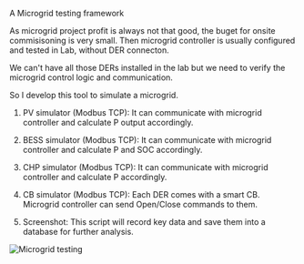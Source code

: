 A Microgrid testing framework

As microgrid project profit is always not that good, the buget for onsite commisisoning is very small. Then microgrid controller is usually configured and tested in Lab, without DER connecton.

We can't have all those DERs installed in the lab but we need to verify the microgrid control logic and communication.

So I develop this tool to simulate a microgrid.


1. PV simulator (Modbus TCP): It can communicate with microgrid controller and calculate P output accordingly.

2. BESS simulator (Modbus TCP): It can communicate with microgrid controller and calculate P and SOC accordingly.

3. CHP simulator (Modbus TCP): It can communicate with microgrid controller and calculate P accordingly.

4. CB simulator (Modbus TCP): Each DER comes with a smart CB. Microgrid controller can send Open/Close commands to them.

5. Screenshot: This script will record key data and save them into a database for further analysis.


![Microgrid testing](https://user-images.githubusercontent.com/29573181/229689515-9541e6fe-83bb-46e1-aa7b-a7e589bcf6fa.jpg)
